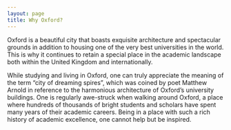 ```yaml
---
layout: page
title: Why Oxford?
---
```


Oxford is a beautiful city that boasts exquisite architecture and spectacular grounds in addition to housing one of the very best universities in the world. This is why it continues to retain a special place in the academic landscape both within the United Kingdom and internationally.

While studying and living in Oxford, one can truly appreciate the meaning of the term “city of dreaming spires”, which was coined by poet Matthew Arnold in reference to the harmonious architecture of Oxford’s university buildings. One is regularly awe-struck when walking around Oxford, a place where hundreds of thousands of bright students and scholars have spent many years of their academic careers. Being in a place with such a rich history of academic excellence, one cannot help but be inspired.